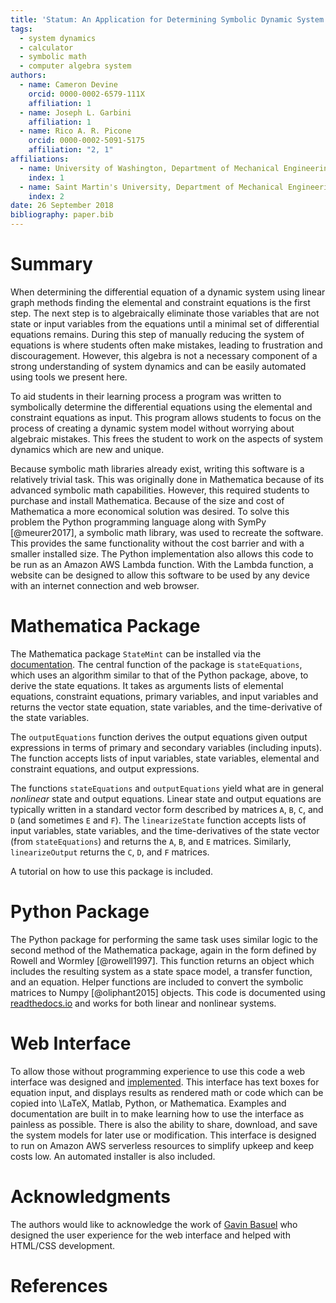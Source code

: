 ```yaml
---
title: 'Statum: An Application for Determining Symbolic Dynamic System Models using Linear Graph Methods'
tags:
  - system dynamics
  - calculator
  - symbolic math
  - computer algebra system
authors:
  - name: Cameron Devine
    orcid: 0000-0002-6579-111X
    affiliation: 1
  - name: Joseph L. Garbini
    affiliation: 1
  - name: Rico A. R. Picone
    orcid: 0000-0002-5091-5175
    affiliation: "2, 1"
affiliations:
  - name: University of Washington, Department of Mechanical Engineering
    index: 1
  - name: Saint Martin's University, Department of Mechanical Engineering
    index: 2
date: 26 September 2018
bibliography: paper.bib
---
```


# Summary

When determining the differential equation of a dynamic system using linear graph methods finding the elemental and constraint equations is the first step.
The next step is to algebraically eliminate those variables that are not state or input variables from the equations until a minimal set of differential equations remains.
During this step of manually reducing the system of equations is where students often make mistakes, leading to frustration and discouragement.
However, this algebra is not a necessary component of a strong understanding of system dynamics and can be easily automated using tools we present here.


To aid students in their learning process a program was written to symbolically determine the differential equations using the elemental and constraint equations as input.
This program allows students to focus on the process of creating a dynamic system model without worrying about algebraic mistakes.
This frees the student to work on the aspects of system dynamics which are new and unique.

Because symbolic math libraries already exist, writing this software is a relatively trivial task.
This was originally done in Mathematica because of its advanced symbolic math capabilities.
However, this required students to purchase and install Mathematica.
Because of the size and cost of Mathematica a more economical solution was desired.
To solve this problem the Python programming language along with SymPy [@meurer2017], a symbolic math library, was used to recreate the software.
This provides the same functionality without the cost barrier and with a smaller installed size.
The Python implementation also allows this code to be run as an Amazon AWS Lambda function.
With the Lambda function, a website can be designed to allow this software to be used by any device with an internet connection and web browser.

# Mathematica Package

The Mathematica package `StateMint` can be installed via the [documentation](). The central function of the package is `stateEquations`, which uses an algorithm similar to that of the Python package, above, to derive the state equations. It takes as arguments lists of elemental equations, constraint equations, primary variables, and input variables and returns the vector state equation, state variables, and the time-derivative of the state variables.

The `outputEquations` function derives the output equations given output expressions in terms of primary and secondary variables (including inputs). The function accepts lists of input variables, state variables, elemental and constraint equations, and output expressions.

The functions `stateEquations` and `outputEquations` yield what are in general *nonlinear* state and output equations. Linear state and output equations are typically written in a standard vector form described by matrices `A`, `B`, `C`, and `D` (and sometimes `E` and `F`). The `linearizeState` function accepts lists of input variables, state variables, and the time-derivatives of the state vector (from `stateEquations`) and returns the `A`, `B`, and `E` matrices. Similarly, `linearizeOutput` returns the `C`, `D`, and `F` matrices.

A tutorial on how to use this package is included.

# Python Package

The Python package for performing the same task uses similar logic to the second method of the Mathematica package, again in the form defined by Rowell and Wormley [@rowell1997].
This function returns an object which includes the resulting system as a state space model, a transfer function, and an equation.
Helper functions are included to convert the symbolic matrices to Numpy [@oliphant2015] objects.
This code is documented using [readthedocs.io](https://statum.readthedocs.io/en/latest/) and works for both linear and nonlinear systems.

# Web Interface

To allow those without programming experience to use this code a web interface was designed and [implemented](http://statum.camerondevine.me/).
This interface has text boxes for equation input, and displays results as rendered math or code which can be copied into \LaTeX, Matlab, Python, or Mathematica.
Examples and documentation are built in to make learning how to use the interface as painless as possible.
There is also the ability to share, download, and save the system models for later use or modification.
This interface is designed to run on Amazon AWS serverless resources to simplify upkeep and keep costs low.
An automated installer is also included.

# Acknowledgments

The authors would like to acknowledge the work of [Gavin Basuel](https://www.gavinbasuel.com/) who designed the user experience for the web interface and helped with HTML/CSS development.

# References

<!--stackedit_data:
eyJkaXNjdXNzaW9ucyI6eyJTUjhYckl2em11VWpGY1paIjp7In
N0YXJ0Ijo2NjIsImVuZCI6ODE3LCJ0ZXh0IjoiV2hlbiBkZXRl
cm1pbmluZyB0aGUgZGlmZmVyZW50aWFsIGVxdWF0aW9uIG9mIG
EgZHluYW1pYyBzeXN0ZW0gdXNpbmcgbGluZWFyIGdyYeKApiJ9
LCJleVB3U3hGS1pTN3ViaWxuIjp7InN0YXJ0IjoxMTM0LCJlbm
QiOjExMzQsInRleHQiOiJXaGVuIGxlYXJuaW5nIHN5c3RlbSBk
eW5hbWljcywgc3R1ZGVudHMgd29yayBtYW55IHByb2JsZW1zIG
FzIGEgcGFydCBvZiB0aGVpciBj4oCmIn0sIkJhcEpWbXc2RFVX
NEpNZVMiOnsic3RhcnQiOjExMzQsImVuZCI6MTI4NiwidGV4dC
I6Ikhvd2V2ZXIsIHRoaXMgYWxnZWJyYSBpcyBub3QgYSBuZWNl
c3NhcnkgY29tcG9uZW50IG9mIGEgc3Ryb25nIHVuZGVyc3Rhbm
Rpbmcgb2bigKYifSwia0l0TDFRVkJISXlrbVRCdCI6eyJzdGFy
dCI6MTI4OSwiZW5kIjoxNDYwLCJ0ZXh0IjoiVG8gYWlkIHN0dW
RlbnRzIGluIHRoZWlyIGxlYXJuaW5nIHByb2Nlc3MgYSBwcm9n
cmFtIHdhcyB3cml0dGVuIHRvIHN5bWJvbGljYWxseeKApiJ9LC
JTbmg2bWwzYnhGa0dQTW1mIjp7InN0YXJ0IjoxNTkyLCJlbmQi
OjE2ODIsInRleHQiOiJUaGlzIGZyZWVzIHRoZSBzdHVkZW50IH
RvIHdvcmsgb24gdGhlIGFzcGVjdHMgb2Ygc3lzdGVtIGR5bmFt
aWNzIHdoaWNoIGFyZSBuZXfigKYifSwiSDVBV2V4YUM4emxYYj
IxTyI6eyJzdGFydCI6MTY4NCwiZW5kIjoxNzgyLCJ0ZXh0Ijoi
QmVjYXVzZSBzeW1ib2xpYyBtYXRoIGxpYnJhcmllcyBhbHJlYW
R5IGV4aXN0LCB3cml0aW5nIHRoaXMgc29mdHdhcmUgaXMgYSBy
ZWxhdOKApiJ9LCJ3RUc2Vnc4a1F3WnBoVzYzIjp7InN0YXJ0Ij
oxODAzLCJlbmQiOjE4MDcsInRleHQiOiJkb25lIn0sIlF3TER2
M0gzQk1QTFVMNTAiOnsic3RhcnQiOjE4ODksImVuZCI6MTg5Ny
widGV4dCI6InJlcXVpcmVkIn0sInBSS1Rpbm9LZ3NXN1Z0Mkgi
Onsic3RhcnQiOjE5NTksImVuZCI6MTk3MiwidGV4dCI6InNpem
UgYW5kIGNvc3QifSwicngyTHVtZGNLVkVpMmZVSyI6eyJzdGFy
dCI6MjE0MywiZW5kIjoyMTQ3LCJ0ZXh0IjoidXNlZCJ9LCI2ZW
kyTVJOeTBzbWl4WGd1Ijp7InN0YXJ0IjoyMzk5LCJlbmQiOjI0
MDUsInRleHQiOiJjYW4gYmUifSwiOFZHbDlDWXJqWFBOZTRHNC
I6eyJzdGFydCI6MjQ5NSwiZW5kIjoyNTA3LCJ0ZXh0Ijoid2Vi
IGJyb3dzZXIuIn0sIlNDbm5wMlRjQVo2ZWRJVEMiOnsic3Rhcn
QiOjI1MDksImVuZCI6MjUzMCwidGV4dCI6IiMgTWF0aGVtYXRp
Y2EgUGFja2FnZSJ9LCJ6ZW1ta2hVTlFwdk5BQmtaIjp7InN0YX
J0IjozODQyLCJlbmQiOjM4NTAsInRleHQiOiJpbmNsdWRlZCJ9
LCJFVVJPRjRhRjdCQjd0OERKIjp7InN0YXJ0IjoyNTkzLCJlbm
QiOjI2MTAsInRleHQiOiJbZG9jdW1lbnRhdGlvbl0oKSJ9fSwi
Y29tbWVudHMiOnsiUnlMamsycUxjcjhEczhKZCI6eyJkaXNjdX
NzaW9uSWQiOiJTUjhYckl2em11VWpGY1paIiwic3ViIjoiZ286
MTAyOTA1NDM1NTMwODk2NDc0ODAwIiwidGV4dCI6IkknbSBhIG
JpZyBiZWxpZXZlciB0aGF0IHlvdXIgZmlyc3Qgc2VudGVuY2Ug
c2hvdWxkIHRyeSB0byBjb252ZXkgdGhlIG1haW4gcG9pbnQgb2
YgeW91ciBwYXBlci4gVGhpcyBpcyBtb3JlIG9mIGFuIFwiaW50
cm9kdWN0aW9uXCIgc2VjdGlvbiBzZW50ZW5jZSwgYXMgYXJlIH
Rob3NlIHRoYXQgZm9sbG93IGl0LiBQZXJoYXBzIHRoaXMgKmlz
KiBlZmZlY3RpdmVseSB0aGUgaW50cm9kdWN0aW9uIGFuZCB0aG
VyZSdzIGEgc2VwYXJhdGUgYWJzdHJhY3QgLi4uIGlmIHNvLCB0
aGF0J3MgZmluZS4iLCJjcmVhdGVkIjoxNTQzNzE5MTAyODMwfS
wiemRod2NNWmllRFdySXBrQyI6eyJkaXNjdXNzaW9uSWQiOiJT
UjhYckl2em11VWpGY1paIiwic3ViIjoiZ286MTAyOTA1NDM1NT
MwODk2NDc0ODAwIiwidGV4dCI6IkknbSBnb2luZyB0byBjb250
aW51ZSBjb21tZW50aW5nIGFzIGlmIHRoaXMgdGV4dCBpcyBwcm
VjZWRlZCBieSBhbiBhYnN0cmFjdCBvZiBzb21lIHNvcnQuIiwi
Y3JlYXRlZCI6MTU0MzcxOTIwMTgwOH0sInViZHFOaFdTbXRHVW
tTV2UiOnsiZGlzY3Vzc2lvbklkIjoiZXlQd1N4RktaUzd1Ymls
biIsInN1YiI6ImdvOjEwMjkwNTQzNTUzMDg5NjQ3NDgwMCIsIn
RleHQiOiJJIHRoaW5rIGFkZGluZyBhIHBocmFzZSB0byB0aGUg
cHJlY2VkaW5nIHNlbnRlbmNlIGNvdWxkIGNhcHR1cmUgd2hhdC
B5b3UncmUgdHJ5aW5nIHRvIHNheSwgaGVyZS4gU29tZXRoaW5n
IGxpa2UgXCIuLi4gbWFrZSBtaXN0YWtlcywgd2hpY2ggbGVhZC
B0byBmcnVzdHJhdGlvbiBhbmQgZGlzY291cmFnZW1lbnQgd2hl
biBtYW51YWxseSByZWR1Y2luZyB0aGUgc3lzdGVtIG9mIGVxdW
F0aW9ucy5cIiIsImNyZWF0ZWQiOjE1NDM3MTk2MTA2ODd9LCI0
NFdCZTRrWEVBRktvSFFLIjp7ImRpc2N1c3Npb25JZCI6IkJhcE
pWbXc2RFVXNEpNZVMiLCJzdWIiOiJnbzoxMDI5MDU0MzU1MzA4
OTY0NzQ4MDAiLCJ0ZXh0IjoiQWx3YXlzIHRyeSB0byBzaGVkIH
dvcmRzLCB3aGVuIHBvc3NpYmxlLiBBbHNvIHRyeSBwYWNraW5n
IGluIGFzIG11Y2ggc3BlY2lmaWNpdHkuIEhlcmUgeW91IGNvdW
xkIHNheSBcIkhvd2V2ZXIsIGZsYXdsZXNzIG1hbnVhbCBhbGdl
YnJhIGlzIG5vdCByZXF1aXJlZCB0byB1bmRlcnN0YW5kIHN5c3
RlbSBkeW5hbWljcy5cIiIsImNyZWF0ZWQiOjE1NDM3MTk4NzAx
MjJ9LCJhNkRJZlFoTnppbTAweTBuIjp7ImRpc2N1c3Npb25JZC
I6IkJhcEpWbXc2RFVXNEpNZVMiLCJzdWIiOiJnbzoxMDI5MDU0
MzU1MzA4OTY0NzQ4MDAiLCJ0ZXh0IjoiSSB3b3VsZCBhZGQgc2
9tZXRoaW5nIGxpa2UgXCJNb3Jlb3ZlciwgdGhlIGFsZ2VicmEg
Y2FuIGJlIGF1dG9tYXRlZCwgYSBmZXcgdG9vbHMgZm9yIHdoaW
NoIHdlIHByZXNlbnQsIGhlcmUuIiwiY3JlYXRlZCI6MTU0Mzcx
OTk3MjMwOX0sIjRCcmNOanNEbHhTYkxsTTYiOnsiZGlzY3Vzc2
lvbklkIjoia0l0TDFRVkJISXlrbVRCdCIsInN1YiI6ImdvOjEw
MjkwNTQzNTUzMDg5NjQ3NDgwMCIsInRleHQiOiJXZSBjYW4gbm
93IGJlIG1vcmUgc3BlY2lmaWMsIGhlcmUuIFdlIGhhdmUgYWxy
ZWFkeSBpbnRyb2R1Y2VkIHRoZSBlcXVhdGlvbnMgYW5kIHRoZS
B0YXNrIG9mIGF1dG9tYXRpb24uIiwiY3JlYXRlZCI6MTU0Mzcy
MDA2MzY5Mn0sInNveUhHd2ZCcWR6NVU4WDUiOnsiZGlzY3Vzc2
lvbklkIjoiU25oNm1sM2J4RmtHUE1tZiIsInN1YiI6ImdvOjEw
MjkwNTQzNTUzMDg5NjQ3NDgwMCIsInRleHQiOiJJIHRoaW5rIH
lvdSBjb3VsZCByZXBocmFzZSB0aGlzIHRvIGJlIG1vcmUgY2xl
YXIgdGhhdCB0aGUgXCJuZXdcIiBhbmQgXCJ1bmlxdWVcIiBhc3
BlY3RzIGFyZSBzbyB0byB0aGUgc3R1ZGVudHMsIG5vdCBzeXN0
ZW0gZHluYW1pY3MuIiwiY3JlYXRlZCI6MTU0MzcyMDE0MDQxMH
0sIkpybWRDcXJJSFBXNm5RY1UiOnsiZGlzY3Vzc2lvbklkIjoi
SDVBV2V4YUM4emxYYjIxTyIsInN1YiI6ImdvOjEwMjkwNTQzNT
UzMDg5NjQ3NDgwMCIsInRleHQiOiJDb25zaWRlciBnZXR0aW5n
IHJpZCBvZiB0aGUgZXhpc3RlbmNlIHN0YXRlbWVudCBhbmQgaW
5zdGVhZCBmb2N1cyBvbiB0aGUgZmFjdCB0aGF0IHdlICphcHBs
aWVkIGV4aXN0aW5nKiBzeW1ib2xpYyBtYXRoIGxpYnJhcmllcy
4gQWxzbyBjb25zaWRlciBjYWxsaW5nIGl0IFwibWF0aGVtYXRp
Y3NcIiBiZWNhdXNlIHdlJ3JlIGZhbmN5IiwiY3JlYXRlZCI6MT
U0MzcyMDI3NTY1OX0sIko2RzZvODRjSHRXQTV0WlAiOnsiZGlz
Y3Vzc2lvbklkIjoid0VHNlZ3OGtRd1pwaFc2MyIsInN1YiI6Im
dvOjEwMjkwNTQzNTUzMDg5NjQ3NDgwMCIsInRleHQiOiJDb25z
aWRlciByZXBocmFzaW5nIHRvIGF2b2lkIFwiZG9uZVwiIiwiY3
JlYXRlZCI6MTU0MzcyMDMwNDkzMX0sInR3WmZ5RnhIVms0ZnZp
bUQiOnsiZGlzY3Vzc2lvbklkIjoiUXdMRHYzSDNCTVBMVUw1MC
IsInN1YiI6ImdvOjEwMjkwNTQzNTUzMDg5NjQ3NDgwMCIsInRl
eHQiOiJJIHRoaW5rIHByZXNlbnQgdGVuc2UgaXMgYmV0dGVyIH
NpbmNlIHdlJ3JlIHN0aWxsIHJlbGVhc2luZyBhIE1NQSBwYWNr
YWdlIiwiY3JlYXRlZCI6MTU0MzcyMDMzMzU0OH0sImtuWklSeW
w3UnJFWFVUMzYiOnsiZGlzY3Vzc2lvbklkIjoicFJLVGlub0tn
c1c3VnQySCIsInN1YiI6ImdvOjEwMjkwNTQzNTUzMDg5NjQ3ND
gwMCIsInRleHQiOiJJIHRoaW5rIHBlcmhhcHMgdGhlIG1vc3Qg
aW1wb3J0YW50IGFzcGVjdCBpcyB0aGF0IGl0IHJlcXVpcmVzIH
N0dWRlbnRzIHRvIGxlYXJuIGEgbmV3IHNvZnR3YXJlIHN5c3Rl
bSAuLi4gd2hpY2ggbW9yZSB0aGFuIG91dHdlaWdocyB0aGUgYW
R2YW50YWdlcyBmb3IgbW9zdCBvZiB0aGUgc3R1ZGVudHMgLi4u
IHlvdXIgd2ViIGFwcCBsZXRzIHRoZW0gZ2V0IHN0YXJ0ZWQgd2
l0aG91dCBsZWFybmluZyBNTUEiLCJjcmVhdGVkIjoxNTQzNzIw
NDQ1Njc4fSwiNG94clJzaEZJaWNNMkVPTyI6eyJkaXNjdXNzaW
9uSWQiOiJyeDJMdW1kY0tWRWkyZlVLIiwic3ViIjoiZ286MTAy
OTA1NDM1NTMwODk2NDc0ODAwIiwidGV4dCI6Ikl0J3MgYmVzdC
B0byBhdm9pZCBcInVzZWRcIiAuLi4gYW5kIGV2ZW4gYmV0dGVy
IHRvIGF2b2lkIHRoZSBwaHJhc2luZyB0aGF0IGxlYWQgdG8gaX
QuIEUuZy4gdGhpcyBzZW50ZW5jZSBjb3VsZCBiZSBcIkZvciB0
aGVzZSByZWFzb25zLCBhIHZlcnNpb24gb2YgdGhlIHNvZnR3YX
JlIHdyaXR0ZW4gaW4gdGhlIFB5dGhvbiAuLi4uXCIiLCJjcmVh
dGVkIjoxNTQzNzIwNjY1OTA2fSwiSGRWSXV4TTFEWlJHS1A0cS
I6eyJkaXNjdXNzaW9uSWQiOiI2ZWkyTVJOeTBzbWl4WGd1Iiwi
c3ViIjoiZ286MTAyOTA1NDM1NTMwODk2NDc0ODAwIiwidGV4dC
I6IldlJ3ZlIGFscmVhZHkgZG9uZSB0aGlzLCBzbyBpdCBzaG91
bGQgYmUgXCJ3YXNcIiIsImNyZWF0ZWQiOjE1NDM3MjA3Mjg0NT
N9LCI0b1NZWEcwQkNzeUhxdEFqIjp7ImRpc2N1c3Npb25JZCI6
IjhWR2w5Q1lyalhQTmU0RzQiLCJzdWIiOiJnbzoxMDI5MDU0Mz
U1MzA4OTY0NzQ4MDAiLCJ0ZXh0IjoiWW91IGNhbiBub3cgZHJp
dmUgaG9tZSB0aGF0IHRoZSB3ZWIgYXBwIGRvZXNuJ3QgcmVxdW
lyZSBhbnkgTWF0aGVtYXRpY2Egb3IgUHl0aG9uL1N5bVB5IGtu
b3dsZWRnZSwgd2hpY2ggSSB0aGluayBpcyB0aGUgbW9zdCBpbX
BvcnRhbnQgYWR2YW50YWdlISIsImNyZWF0ZWQiOjE1NDM3MjA3
OTU2NjB9LCI0Y3hpQUZmQ2FyU2Y2NXZqIjp7ImRpc2N1c3Npb2
5JZCI6IlNDbm5wMlRjQVo2ZWRJVEMiLCJzdWIiOiJnbzoxMDI5
MDU0MzU1MzA4OTY0NzQ4MDAiLCJ0ZXh0IjoiQ29uc2lkZXIgcm
VvcmRlcmluZyB0aGVzZSAuLi4gYXQgbGVhc3QgcHV0dGluZyBN
TUEgbGFzdCwgc2luY2UgSSB0aGluayBpdCdzIGxlYXN0IGltcG
9ydGFudC4iLCJjcmVhdGVkIjoxNTQzNzIyNTMxNjc3fSwiQnh5
TGt0RDlJM3QyVzZ1VSI6eyJkaXNjdXNzaW9uSWQiOiJ6ZW1ta2
hVTlFwdk5BQmtaIiwic3ViIjoiZ286MTAyOTA1NDM1NTMwODk2
NDc0ODAwIiwidGV4dCI6IldoZXJlPyIsImNyZWF0ZWQiOjE1ND
M3MjMwNzQ5Mjl9LCJxMEFKWnR1RzlTa2I2TnNVIjp7ImRpc2N1
c3Npb25JZCI6InplbW1raFVOUXB2TkFCa1oiLCJzdWIiOiJnbz
oxMDI5MDU0MzU1MzA4OTY0NzQ4MDAiLCJ0ZXh0IjoiSSBtZWFu
IHdlIHNob3VsZCBoeXBlcmxpbmsgaXQiLCJjcmVhdGVkIjoxNT
QzNzIzMDkyMDIxfSwiRXVpRGFYazluWGVlbUdqUiI6eyJkaXNj
dXNzaW9uSWQiOiJFVVJPRjRhRjdCQjd0OERKIiwic3ViIjoiZ2
86MTAyOTA1NDM1NTMwODk2NDc0ODAwIiwidGV4dCI6IkknbSBh
ZnJhaWQgdG8gaGFyZGNvZGUgdGhlIHVybCwgZXNwZWNpYWxseS
BpZiB3ZSdyZSBjaGFuZ2luZyB0byBTdGF0ZU1pbnQgLi4uIiwi
Y3JlYXRlZCI6MTU0Mzc3NjgyMDIxNX19LCJoaXN0b3J5IjpbMj
A4OTA2NjYwNCwtMTQ5MjkwOTU3LDQyMzY2MDExLC0yNTY5NjU4
MzcsLTEyMDE5MTA0NTIsMjA5ODc3NTk2MF19
-->